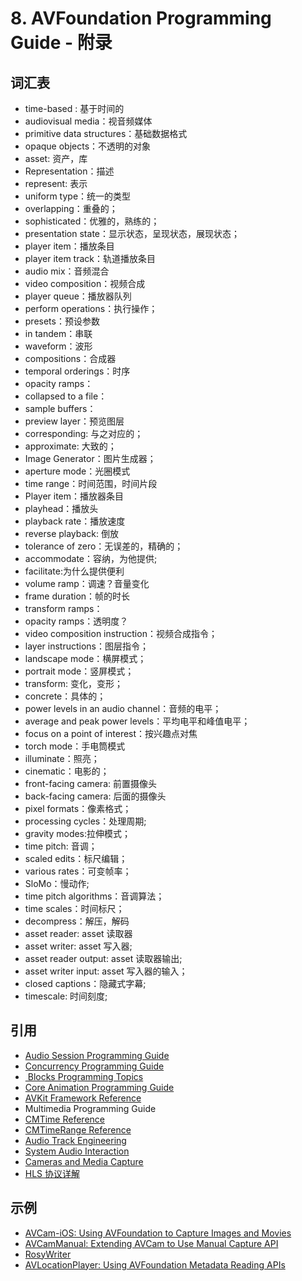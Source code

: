 # 8. AVFoundation Programming Guide - 附录

## 词汇表

- time-based : 基于时间的
- audiovisual media：视音频媒体
- primitive data structures：基础数据格式
- opaque objects：不透明的对象
- asset: 资产，库
- Representation：描述
- represent: 表示
- uniform type：统一的类型
- overlapping：重叠的；
- sophisticated：优雅的，熟练的；
- presentation state：显示状态，呈现状态，展现状态；
- player item：播放条目
- player item track：轨道播放条目
- audio mix：音频混合
- video composition：视频合成
- player queue：播放器队列
- perform operations：执行操作；
- presets：预设参数
- in tandem：串联
- waveform：波形
- compositions：合成器
- temporal orderings：时序
- opacity ramps：
- collapsed to a file：
- sample buffers：
- preview layer：预览图层
- corresponding: 与之对应的；
- approximate: 大致的；
- Image Generator：图片生成器；
- aperture mode：光圈模式
- time range：时间范围，时间片段
- Player item：播放器条目
- playhead：播放头
- playback rate：播放速度
- reverse playback: 倒放
- tolerance of zero：无误差的，精确的；
- accommodate：容纳，为他提供;
- facilitate:为什么提供便利
- volume ramp：调速？音量变化
- frame duration：帧的时长
- transform ramps：
- opacity ramps：透明度？
- video composition instruction：视频合成指令；
- layer instructions：图层指令；
- landscape mode：横屏模式；
- portrait mode：竖屏模式；
- transform: 变化，变形；
- concrete：具体的；
- power levels in an audio channel：音频的电平；
- average and peak power levels：平均电平和峰值电平；
- focus on a point of interest：按兴趣点对焦
- torch mode：手电筒模式
- illuminate：照亮；
- cinematic：电影的；
- front-facing camera:  前置摄像头 
- back-facing camera: 后面的摄像头
- pixel formats：像素格式；
- processing cycles：处理周期;
- gravity modes:拉伸模式；
- time pitch: 音调；
- scaled edits：标尺编辑；
- various rates：可变帧率；
- SloMo：慢动作;
- time pitch algorithms：音调算法；
- time scales：时间标尺；
- decompress：解压，解码
- asset reader: asset 读取器
- asset writer: asset 写入器;
- asset reader output:  asset 读取器输出;
- asset writer input:  asset 写入器的输入；
- closed captions：隐藏式字幕;
- timescale: 时间刻度;

## 引用

- [Audio Session Programming Guide](https://developer.apple.com/library/content/documentation/Audio/Conceptual/AudioSessionProgrammingGuide/Introduction/Introduction.html#//apple_ref/doc/uid/TP40007875)
- [Concurrency Programming Guide](https://developer.apple.com/library/content/documentation/General/Conceptual/ConcurrencyProgrammingGuide/Introduction/Introduction.html#//apple_ref/doc/uid/TP40008091)
- [ Blocks Programming Topics](https://developer.apple.com/library/content/documentation/Cocoa/Conceptual/Blocks/Articles/00_Introduction.html#//apple_ref/doc/uid/TP40007502)
- [Core Animation Programming Guide](https://developer.apple.com/library/content/documentation/Cocoa/Conceptual/CoreAnimation_guide/Introduction/Introduction.html#//apple_ref/doc/uid/TP40004514)
- [AVKit Framework Reference](https://developer.apple.com/documentation/avkit)
- Multimedia Programming Guide
- [CMTime Reference](https://developer.apple.com/documentation/coremedia/cmtime-u58)
- [CMTimeRange Reference](https://developer.apple.com/documentation/coremedia/cmtimerange-qts)
- [Audio Track Engineering](https://developer.apple.com/documentation/avfoundation/audio%5C_track%5C_engineering)
- [System Audio Interaction](https://developer.apple.com/documentation/avfoundation/system_audio_interaction)
- [Cameras and Media Capture](https://developer.apple.com/documentation/avfoundation/cameras_and_media_capture)
- [HLS 协议详解](http://akagi201.org/post/hls-explained/)


## 示例

- [AVCam-iOS: Using AVFoundation to Capture Images and Movies](https://developer.apple.com/library/content/samplecode/AVCam/Introduction/Intro.html#//apple_ref/doc/uid/DTS40010112)
- [AVCamManual: Extending AVCam to Use Manual Capture API](https://developer.apple.com/library/content/samplecode/AVCamManual/Introduction/Intro.html#//apple_ref/doc/uid/TP40014578)
- [RosyWriter](https://developer.apple.com/library/content/samplecode/RosyWriter/Introduction/Intro.html#//apple_ref/doc/uid/DTS40011110)
- [AVLocationPlayer: Using AVFoundation Metadata Reading APIs](https://developer.apple.com/library/content/samplecode/AVLocationPlayer/Introduction/Intro.html#//apple_ref/doc/uid/TP40014495)
